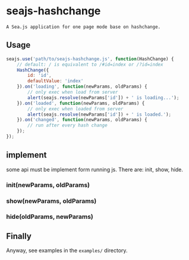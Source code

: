 # seajs-hashchange
    A Sea.js application for one page mode base on hashchange.

## Usage

```js
seajs.use('path/to/seajs-hashchange.js', function(HashChange) {
    // default: / is equivalent to /#id=index or /?id=index
    HashChange({
        id: 'id',
        defaultValue: 'index'
    }).on('loading', function(newParams, oldParams) {
        // only exec when load from server
        alert(seajs.resolve(newParams['id']) + ' is loading...');
    }).on('loaded', function(newParams, oldParams) {
        // only exec when loaded from server
        alert(seajs.resolve(newParams['id']) + ' is loaded.'); 
    }).on('changed', function(newParams, oldParams) {
        // run after every hash change
    });
});
```

## implement

some api must be implement form running js. There are: init, show, hide.

### init(newParams, oldParams)

### show(newParams, oldParams)

### hide(oldParams, newParams)

## Finally

Anyway, see examples in the `examples/` directory.
